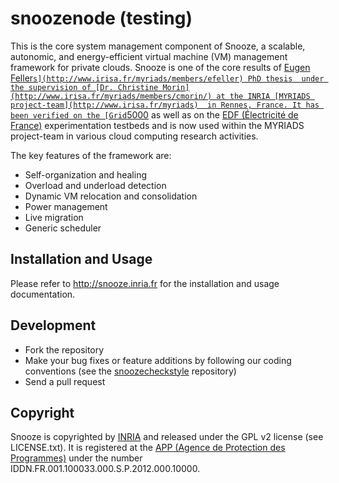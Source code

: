 # snoozenode (testing)


This is the core system management component of Snooze, a scalable, autonomic, and energy-efficient virtual machine (VM) management 
framework for private clouds. Snooze is one of the core results of [Eugen Feller`s](http://www.irisa.fr/myriads/members/efeller) PhD thesis 
under the supervision of [Dr. Christine Morin](http://www.irisa.fr/myriads/members/cmorin/) at the INRIA [MYRIADS project-team](http://www.irisa.fr/myriads) 
in Rennes, France. It has been verified on the [Grid`5000](https://www.grid5000.fr/) as well as on the [EDF (Électricité de France)](http://www.edf.fr) 
experimentation testbeds and is now used within the MYRIADS project-team in various cloud computing research activities.

The key features of the framework are:

* Self-organization and healing
* Overload and underload detection
* Dynamic VM relocation and consolidation
* Power management
* Live migration
* Generic scheduler

## Installation and Usage

Please refer to <http://snooze.inria.fr> for the installation and usage documentation.

## Development

* Fork the repository 
* Make your bug fixes or feature additions by following our coding conventions (see the [snoozecheckstyle](https://github.com/snoozesoftware/snoozecheckstyle) repository)
* Send a pull request

## Copyright

Snooze is copyrighted by [INRIA](http://www.inria.fr/en) and released under the GPL v2 license (see LICENSE.txt). It is registered at the [APP (Agence de Protection des Programmes)](http://www.app.asso.fr/) under the number IDDN.FR.001.100033.000.S.P.2012.000.10000.
